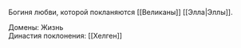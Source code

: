 Богиня любви, которой покланяются [[Великаны]] [[Элла|Эллы]].<br>

Домены: Жизнь<br>
Династия поклонения: [[Хелген]]<br>